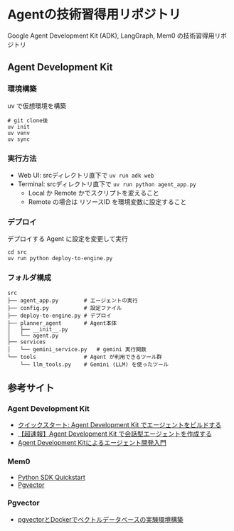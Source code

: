 # Agentの技術習得用リポジトリ
Google Agent Development Kit (ADK), LangGraph, Mem0 の技術習得用リポジトリ

## Agent Development Kit
### 環境構築
uv で仮想環境を構築
```
# git clone後
uv init
uv venv
uv sync
```

### 実行方法
- Web UI: srcディレクトリ直下で `uv run adk web`   
- Terminal: srcディレクトリ直下で `uv run python agent_app.py`   
    - Local か Remote かでスクリプトを変えること
    - Remote の場合は リソースID を環境変数に設定すること

### デプロイ
デプロイする Agent に設定を変更して実行
```
cd src
uv run python deploy-to-engine.py 
```

### フォルダ構成
```
src
├── agent_app.py        # エージェントの実行
├── config.py           # 設定ファイル
├── deploy-to-engine.py # デプロイ
├── planner_agent       # Agent本体
│   ├── __init__.py
│   └── agent.py
├── services
│   └── gemini_service.py   # gemini 実行関数
└── tools               # Agent が利用できるツール群
    └── llm_tools.py    # Gemini (LLM) を使ったツール
```


## 参考サイト
### Agent Development Kit
- [クイックスタート: Agent Development Kit でエージェントをビルドする](https://cloud.google.com/vertex-ai/generative-ai/docs/agent-development-kit/quickstart?hl=ja)
- [【超速報】Agent Development Kit で会話型エージェントを作成する](https://zenn.dev/google_cloud_jp/articles/1b1cbd5318bdfe)
- [Agent Development Kitによるエージェント開発入門](https://speakerdeck.com/enakai00/agent-development-kit-niyoruezientokai-fa-ru-men) 

### Mem0
- [Python SDK Quickstart](https://docs.mem0.ai/open-source/python-quickstart#advanced)
- [Pgvector](https://docs.mem0.ai/components/vectordbs/dbs/pgvector)

### Pgvector
- [pgvectorとDockerでベクトルデータベースの実験環境構築](https://takumi-oda.com/blog/2025/04/27/post-4500/)